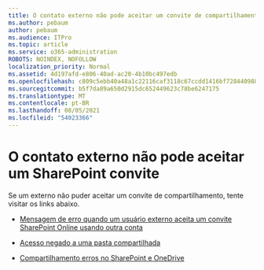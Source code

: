 ```yaml
---
title: O contato externo não pode aceitar um convite de compartilhamento
ms.author: pebaum
author: pebaum
ms.audience: ITPro
ms.topic: article
ms.service: o365-administration
ROBOTS: NOINDEX, NOFOLLOW
localization_priority: Normal
ms.assetid: 4d197afd-e806-40ad-ac20-4b10bc497edb
ms.openlocfilehash: c809c5ebb40a48a1c22116caf3118c67ccdd1416bf7284409886ed0c96250410
ms.sourcegitcommit: b5f7da89a650d2915dc652449623c78be6247175
ms.translationtype: MT
ms.contentlocale: pt-BR
ms.lasthandoff: 08/05/2021
ms.locfileid: "54023366"
---
```

# <a name="external-contact-is-unable-to-accept-a-sharepoint-invitation"></a>O contato externo não pode aceitar um SharePoint convite

Se um externo não puder aceitar um convite de compartilhamento, tente visitar os links abaixo.

- [Mensagem de erro quando um usuário externo aceita um convite SharePoint Online usando outra conta](https://docs.microsoft.com/sharepoint/support/sharing-and-permissions/error-when-external-user-accepts-an-invitation-by-using-another-account)

- [Acesso negado a uma pasta compartilhada](https://docs.microsoft.com/sharepoint/support/sharing-and-permissions/cannot-access-shared-folder)

- [Compartilhamento erros no SharePoint e OneDrive](https://docs.microsoft.com/sharepoint/sharepoint-onedrive-error-message)


